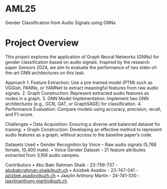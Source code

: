 # AML25
Gender Classification from Audio Signals using GNNs

# Project Overview

This project explores the application of Graph Neural Networks (GNNs) for gender classification based on audio signals. Inspired by the research paper Sensors 2024, we aim to evaluate the performance of two state-of-the-art GNN architectures on this task.

Approach
	1.	Feature Extraction: Use a pre-trained model (PTM) such as VGGish, PANNs, or YAMNet to extract meaningful features from raw audio signals.
	2.	Graph Construction: Represent extracted audio features as nodes in a graph.
	3.	GNN Model Implementation: Implement two GNN architectures (e.g., GCN, GAT, or GraphSAGE) for classification.
	4.	Performance Evaluation: Compare models using accuracy, precision, recall, and F1-score.

Challenges
	•	Data Acquisition: Ensuring a diverse and balanced dataset for training.
	•	Graph Construction: Developing an effective method to represent audio features as a graph, without access to the baseline paper’s code.

Datasets Used
	•	Gender Recognition by Voice – Raw audio signals (5,768 female, 10,400 male).
	•	Voice Gender Dataset – 21 feature attributes extracted from 3,168 audio samples.

Contributors
	•	Abu Bakr Rahman Shaik - 23-756-737 - abubakrrahman.shaik@uzh.ch
	•	Azizbek Asadov - 23-747-041 - azizbek.asadov@uzh.ch
	•	Jaaylin Anthony Martin - 24-741-530 - jaaylinanthony.martin@uzh.ch
